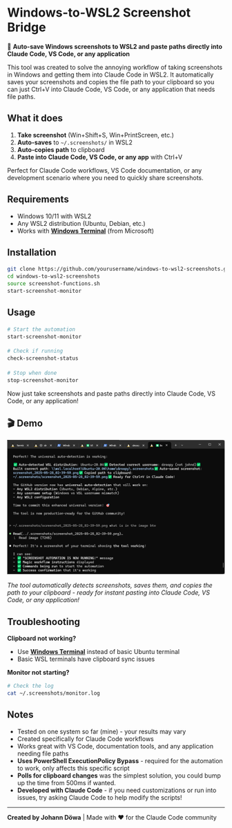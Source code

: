 # Windows-to-WSL2 Screenshot Bridge

🚀 **Auto-save Windows screenshots to WSL2 and paste paths directly into Claude Code, VS Code, or any application**

This tool was created to solve the annoying workflow of taking screenshots in Windows and getting them into Claude Code in WSL2. It automatically saves your screenshots and copies the file path to your clipboard so you can just Ctrl+V into Claude Code, VS Code, or any application that needs file paths.

## What it does

1. **Take screenshot** (Win+Shift+S, Win+PrintScreen, etc.)
2. **Auto-saves** to `~/.screenshots/` in WSL2  
3. **Auto-copies path** to clipboard
4. **Paste into Claude Code, VS Code, or any app** with Ctrl+V

Perfect for Claude Code workflows, VS Code documentation, or any development scenario where you need to quickly share screenshots.

## Requirements

- Windows 10/11 with WSL2
- Any WSL2 distribution (Ubuntu, Debian, etc.)
- Works with **[Windows Terminal](https://apps.microsoft.com/detail/9n0dx20hk701)** (from Microsoft)

## Installation

```bash
git clone https://github.com/yourusername/windows-to-wsl2-screenshots.git
cd windows-to-wsl2-screenshots
source screenshot-functions.sh
start-screenshot-monitor
```

## Usage

```bash
# Start the automation
start-screenshot-monitor

# Check if running
check-screenshot-status

# Stop when done
stop-screenshot-monitor
```

Now just take screenshots and paste paths directly into Claude Code, VS Code, or any application!

## 🎬 Demo

![Screenshot showing the tool in action](demo-screenshot.png)

*The tool automatically detects screenshots, saves them, and copies the path to your clipboard - ready for instant pasting into Claude Code, VS Code, or any application!*

## Troubleshooting

**Clipboard not working?** 
- Use **[Windows Terminal](https://apps.microsoft.com/detail/9n0dx20hk701)** instead of basic Ubuntu terminal
- Basic WSL terminals have clipboard sync issues

**Monitor not starting?**
```bash
# Check the log
cat ~/.screenshots/monitor.log
```

## Notes

- Tested on one system so far (mine) - your results may vary
- Created specifically for Claude Code workflows  
- Works great with VS Code, documentation tools, and any application needing file paths
- **Uses PowerShell ExecutionPolicy Bypass** - required for the automation to work, only affects this specific script
- **Polls for clipboard changes** was the simplest solution, you could bump up the time from 500ms if wanted.
- **Developed with Claude Code** - if you need customizations or run into issues, try asking Claude Code to help modify the scripts!


---

**Created by Johann Döwa** | Made with ❤️ for the Claude Code community
